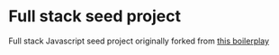 # Full stack seed project

Full stack Javascript seed project originally forked from [this boilerplay](urtubia/react-redux-passport-sequelize-example)
